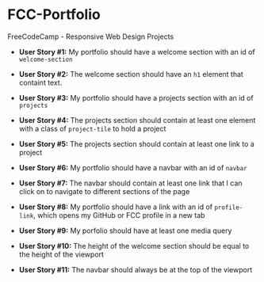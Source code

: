 # FCC-Portfolio
FreeCodeCamp - Responsive Web Design Projects 

- **User Story #1:** My portfolio should have a welcome section with an id of 
`welcome-section`

- **User Story #2:** The welcome section should have an `h1` element that containt text.

- **User Story #3:** My portfolio should have a projects section with an id of `projects`

- **User Story #4:** The projects section should contain at least one element with a class of 
`project-tile` to hold a project

- **User Story #5:** The projects section should contain at least one link to a project

- **User Story #6:** My portfolio should have a navbar with an id of `navbar`

- **User Story #7:** The navbar should contain at least one link that I can click on to navigate 
to different sections of the page

- **User Story #8:** My portfolio should have a link with an id of `profile-link`, which 
opens my GitHub or FCC profile in a new tab

- **User Story #9:** My porfolio should have at least one media query

- **User Story #10:** The height of the welcome section should be equal to the height of the 
viewport

- **User Story #11:** The navbar should always be at the top of the viewport
